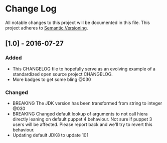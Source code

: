 # Change Log
All notable changes to this project will be documented in this file.
This project adheres to [Semantic Versioning](http://semver.org/).

## [1.0] - 2016-07-27
### Added
- This CHANGELOG file to hopefully serve as an evolving example of a standardized open source project CHANGELOG.
- More badges to get some bling @030

### Changed
- BREAKING The JDK version has been transformed from string to integer @030
- BREAKING Changed default lookup of arguments to not call hiera directly leaning on default puppet 4 behaviour. Not sure if puppet 3 users will be affected. Please report back and we'll try to revert this behaviour.
- Updating default JDK8 to update 101